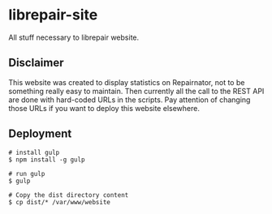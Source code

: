 # librepair-site

All stuff necessary to librepair website.

## Disclaimer

This website was created to display statistics on Repairnator, not to be something really easy to maintain.
Then currently all the call to the REST API are done with hard-coded URLs in the scripts. 
Pay attention of changing those URLs if you want to deploy this website elsewhere.

## Deployment

```
# install gulp
$ npm install -g gulp

# run gulp
$ gulp

# Copy the dist directory content
$ cp dist/* /var/www/website
```